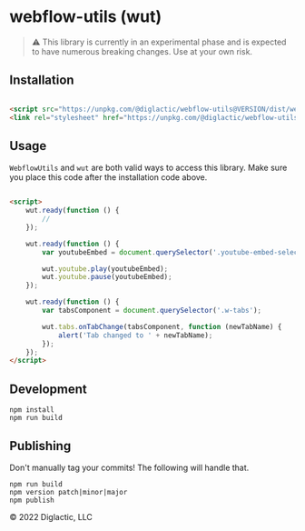 # webflow-utils (wut)

> ⚠ This library is currently in an experimental phase and is expected to
> have numerous breaking changes. Use at your own risk.

## Installation

```html

<script src="https://unpkg.com/@diglactic/webflow-utils@VERSION/dist/webflow-utils.js"></script>
<link rel="stylesheet" href="https://unpkg.com/@diglactic/webflow-utils@VERSION/dist/webflow-utils.css">
```

## Usage

`WebflowUtils` and `wut` are both valid ways to access this library. Make sure you place this code after the
installation code above.

```html

<script>
    wut.ready(function () {
        //
    });

    wut.ready(function () {
        var youtubeEmbed = document.querySelector('.youtube-embed-selector');

        wut.youtube.play(youtubeEmbed);
        wut.youtube.pause(youtubeEmbed);
    });

    wut.ready(function () {
        var tabsComponent = document.querySelector('.w-tabs');

        wut.tabs.onTabChange(tabsComponent, function (newTabName) {
            alert('Tab changed to ' + newTabName);
        });
    });
</script>
```

## Development

```shell
npm install
npm run build
```

## Publishing

Don't manually tag your commits! The following will handle that.

```shell
npm run build
npm version patch|minor|major
npm publish
```

&copy; 2022 Diglactic, LLC
